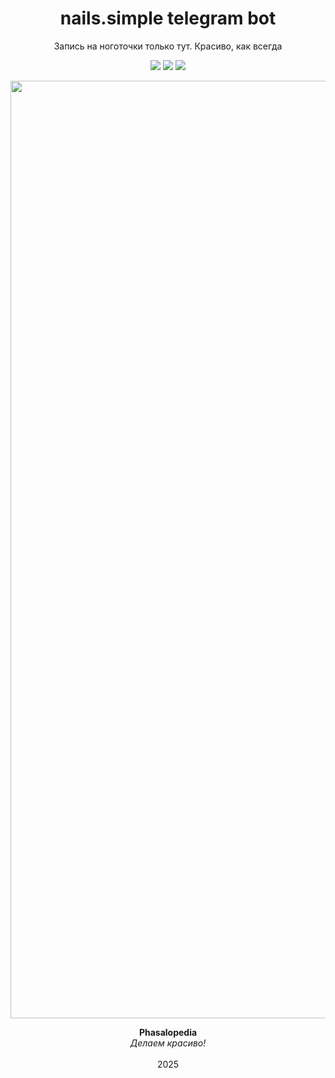 <h1 align="center">nails.simple telegram bot </h1>
<p align="center">
Запись на ноготочки только тут. Красиво, как всегда
</p><p align="center">
<img src="https://img.shields.io/badge/made%20by-CSSSensei-FF00FF" >
<img src="https://img.shields.io/badge/Phasalopedia-FF69B4">
<img src="https://img.shields.io/badge/version-v1.0.1-C71585">
</p>

<p align="center">
  <img src="https://yan-toples.ru/Phasalo/phasalopedia_logo_negative.png" width="1500" alt="Phasalo">
</p>

<p align="center">
<b>Phasalopedia</b><br>
<i>Делаем красиво!</i><br><br>
2025
</p>
